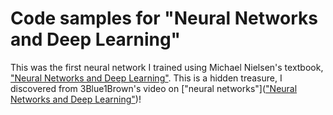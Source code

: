 # Code samples for "Neural Networks and Deep Learning"

This was the first neural network I trained using Michael Nielsen's textbook, ["Neural Networks
and Deep Learning"](http://neuralnetworksanddeeplearning.com). This is a hidden treasure, I discovered from 3Blue1Brown's video on ["neural networks"](["Neural Networks
and Deep Learning"](http://neuralnetworksanddeeplearning.com))!

